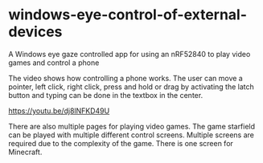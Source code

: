 # windows-eye-control-of-external-devices
A Windows eye gaze controlled app for using an nRF52840 to play video games and control a phone

The video shows how controlling a phone works. The user can move a pointer, left click, right click, press and hold or drag by activating the latch button and typing can be done in the textbox in the center.

https://youtu.be/dj8lNFKD49U

There are also multiple pages for playing video games. The game starfield can be played with multiple different control screens. Multiple screens are required due to the complexity of the game. There is one screen for Minecraft.


